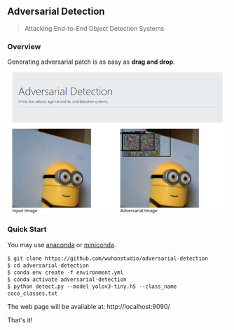 ## Adversarial Detection

> Attacking End-to-End Object Detection Systems

### Overview

Generating adversarial patch is as easy as **drag and drop**.

![](doc/attack.png)

### Quick Start

You may use [anaconda](https://www.continuum.io/downloads) or [miniconda](https://conda.io/miniconda.html). 

```
$ git clone https://github.com/wuhanstudio/adversarial-detection
$ cd adversarial-detection
$ conda env create -f environment.yml
$ conda activate adversarial-detection
$ python detect.py --model yolov3-tiny.h5 --class_name coco_classes.txt
```

The web page will be available at: http://localhost:9090/

That's it!
